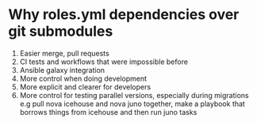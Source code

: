 Why roles.yml dependencies over git submodules
==============================================

1. Easier merge, pull requests
2. CI tests and workflows that were impossible before
3. Ansible galaxy integration
4. More control when doing development
5. More explicit and clearer for developers
6. More control for testing parallel versions, especially during migrations
   e.g pull nova icehouse and nova juno together, make a playbook that borrows things
       from icehouse and then run juno tasks
